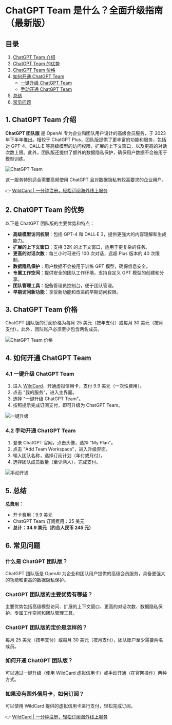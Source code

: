 # ChatGPT Team 是什么？全面升级指南（最新版）

## 目录
1. [ChatGPT Team 介绍](#1-chatgpt-team-介绍)
2. [ChatGPT Team 的优势](#2-chatgpt-team-的优势)
3. [ChatGPT Team 价格](#3-chatgpt-team-价格)
4. [如何开通 ChatGPT Team](#4-如何开通-chatgpt-team)
   - [一键升级 ChatGPT Team](#41-一键升级-chatgpt-team)
   - [手动开通 ChatGPT Team](#42-手动开通-chatgpt-team)
5. [总结](#5-总结)
6. [常见问题](#6-常见问题)

## 1. ChatGPT Team 介绍
**ChatGPT 团队版** 是 OpenAI 专为企业和团队用户设计的高级会员服务，于 2023 年下半年推出。相较于 ChatGPT Plus，团队版提供了更丰富的功能和服务，包括对 GPT-4、DALL·E 等高级模型的访问权限，扩展的上下文窗口，以及更高的对话次数上限。此外，团队版还提供了额外的数据隐私保护，确保用户数据不会被用于模型训练。

![ChatGPT Team](https://bbtdd.com/img/37017754864027.webp)

这一服务特别适合需要高频使用 ChatGPT 且对数据隐私有较高要求的企业用户。

👉 [WildCard | 一分钟注册，轻松订阅海外线上服务](https://bbtdd.com/WildCard)

## 2. ChatGPT Team 的优势
以下是 ChatGPT 团队版的主要优势和特点：

- **高级模型访问权限**：包括 GPT-4 和 DALL·E 3，提供更强大的内容理解和生成能力。
- **扩展的上下文窗口**：支持 32K 的上下文窗口，适用于更复杂的任务。
- **更高的对话次数**：每三小时可进行 100 次对话，远超 Plus 版本的 40 次限制。
- **数据隐私保护**：用户数据不会被用于训练 GPT 模型，确保信息安全。
- **专属工作空间**：提供安全的团队工作环境，支持自定义 GPT 模型的创建和分享。
- **团队管理工具**：配备管理员控制台，便于团队管理。
- **早期访问新功能**：享受新功能和改进的早期访问权限。

## 3. ChatGPT Team 价格
ChatGPT 团队版的订阅价格为每月 25 美元（按年支付）或每月 30 美元（按月支付）。此外，团队账户必须至少包含两名成员。

![ChatGPT Team 价格](https://bbtdd.com/img/6520224499271812.webp)

## 4. 如何开通 ChatGPT Team
### 4.1 一键升级 ChatGPT Team
1. 进入 [WildCard](https://bbtdd.com/WildCard)，开通虚拟信用卡，支付 9.9 美元（一次性费用）。
2. 点击 "我的服务"，进入主界面。
3. 选择 "一键升级 ChatGPT Team"。
4. 按照提示完成订阅支付，即可升级为 ChatGPT Team。

![一键升级](https://bbtdd.com/img/4419740529991.webp)

### 4.2 手动开通 ChatGPT Team
1. 登录 ChatGPT 官网，点击头像，选择 "My Plan"。
2. 点击 "Add Team Workspace"，进入升级界面。
3. 输入团队名称，选择订阅计划（年付或月付）。
4. 选择团队成员数量（至少两人），完成支付。

![手动开通](https://bbtdd.com/img/791291999700994.webp)

## 5. 总结
**总费用：**
- 开卡费用：9.9 美元
- ChatGPT Team 订阅费用：25 美元
- **总计：34.9 美元（约合人民币 245 元）**

## 6. 常见问题
### 什么是 ChatGPT 团队版？
ChatGPT 团队版是 OpenAI 为企业和团队用户提供的高级会员服务，具备更强大的功能和更高的数据隐私保护。

### ChatGPT 团队版的主要优势有哪些？
主要优势包括高级模型访问、扩展的上下文窗口、更高的对话次数、数据隐私保护、专属工作空间和团队管理工具。

### ChatGPT 团队版的定价是怎样的？
每月 25 美元（按年支付）或每月 30 美元（按月支付），团队账户至少需要两名成员。

### 如何开通 ChatGPT 团队版？
可以通过一键升级（使用 WildCard 虚拟信用卡）或手动开通（在官网操作）两种方式。

### 如果没有国外信用卡，如何订阅？
可以使用 WildCard 提供的虚拟信用卡进行支付，轻松完成订阅。

👉 [WildCard | 一分钟注册，轻松订阅海外线上服务](https://bbtdd.com/WildCard)